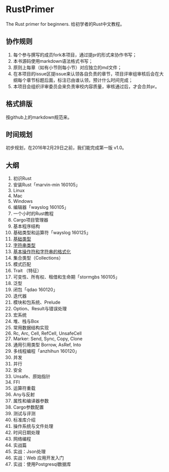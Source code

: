 # RustPrimer
The Rust primer for beginners.
给初学者的Rust中文教程。

## 协作规则

1. 每个参与撰写的成员fork本项目，通过提pr的形式来协作书写；
2. 本书源码使用markdown语法格式书写；
3. 原则上每章（如有小节则每小节）对应独立的md文件；
4. 在本项目的issue区提issue来认领各自负责的章节，项目评审组审核后会在大纲每个章节标题后面，标注已由谁认领，预计什么时间完成；
5. 本项目会组织评审委员会来负责审校内容质量，审核通过后，才会合并pr。

## 格式排版

按github上的markdown规范来。


## 时间规划

初步规划，在2016年2月29日之前，我们能完成第一版 v1.0。


## 大纲

1. 初识Rust
2. 安装Rust「marvin-min 160105」
  1. Linux
  2. Mac
  3. Windows
3. 编辑器「wayslog 160105」
4. 一个小时的Rust教程
5. Cargo项目管理器
6. 基本程序结构
7. 基础类型和运算符「wayslog 160125」
  1. [基础类型](7-primitive-type/07-01-types.md)
  3. [字符串类型](7-primitive-type/07-02-strings.md)
  4. [基本操作符和字符串的格式化](7-primitive-type/07-03-operator-and-format.md)
8. 集合类型（Collections）
9. 模式匹配
10. Trait （特征）
11. 可变性、所有权、租借和生命期「stormgbs 160105」
12. 泛型
13. 闭包「qdao 160120」
14. 迭代器
15. 模块和包系统、Prelude
16. Option、Result与错误处理
17. 宏系统
24. 堆、栈与Box
25. 常用数据结构实现
18. Rc, Arc, Cell, RefCell, UnsafeCell
19. Marker: Send, Sync, Copy, Clone
20. 通用引用类型 Borrow, AsRef, Into
21. 多线程编程「anzhihun 160120」
22. 并发
23. 并行
26. 安全
27. Unsafe、原始指针
28. FFI
29. 运算符重载
30. Any与反射
31. 属性和编译器参数
32. Cargo参数配置
32. 测试与评测
33. 标准库介绍
  1. 操作系统与文件处理
  2. 时间日期处理
  3. 网络编程
34. 实战篇
  1. 实战：Json处理
  2. 实战：Web 应用开发入门
  3. 实战：使用Postgresql数据库
